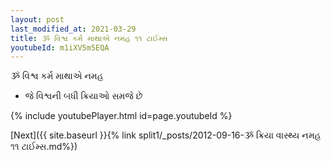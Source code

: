```yaml
---
layout: post
last_modified_at: 2021-03-29
title: ૐ વિશ્વ કર્મ માથાએ નમહ ૧૧ ટાઈમ્સ
youtubeId: m1iXV5m5EQA
---
```

 
 
 ૐ વિશ્વ કર્મ માથાએ નમહ  
 
 -  જે વિશ્વની બધી ક્રિયાઓ સમજે છે 
 
  
 
  
 
 
 
 
 
 


{% include youtubePlayer.html id=page.youtubeId %}
 
[Next]({{ site.baseurl }}{% link  split1/_posts/2012-09-16-ૐ ક્રિયા વાસ્થ્ય નમહ ૧૧ ટાઈમ્સ.md%})
 
